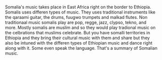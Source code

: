Somalia's music takes place in East Africa right on the border to Ethiopia. Somalis uses differen types of music. They uses traditional instruments like the qaraami guitar, the drums, fuugwo trumpets and 
malkad flutes. Non traditionaal music somalis play are pop, regge, jazz, clypso, tekno, and more. Mostly somalis are muslim and so they would play tradional music on the celbrations that muslims celebrate. But you
have somalli territories in Ethiopia and they bring their cultural music with them and share but they also be intuned with the differen types of Ethiopian music and dance right along with it. Some even speak the 
language. That's a summary of Somalian music.
